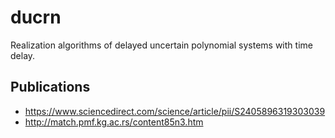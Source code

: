 # ducrn
Realization algorithms of delayed uncertain polynomial systems with time delay.

## Publications
* https://www.sciencedirect.com/science/article/pii/S2405896319303039
* http://match.pmf.kg.ac.rs/content85n3.htm
